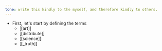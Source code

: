 ```yaml
---
tone: write this kindly to the myself, and therefore kindly to others. Knowledge without kindness is  dangerous. 
---
```

- First, let's start by defining the terms:
	- [[art]]
	- [[distribute]]
	- [[science]]
	- [[_truth]]
